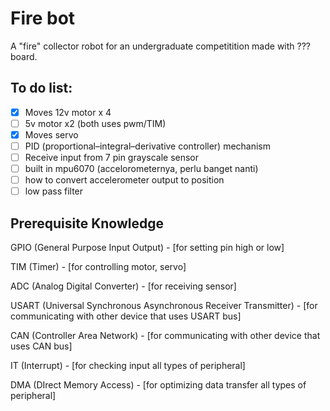 # Fire bot

A "fire" collector robot for an undergraduate competitition made with ??? board.

## To do list:
- [x] Moves 12v motor x 4
- [ ] 5v motor x2 (both uses pwm/TIM)
- [x] Moves servo
- [ ] PID (proportional–integral–derivative controller) mechanism
- [ ] Receive input from 7 pin grayscale sensor
- [ ] built in mpu6070 (accelorometernya, perlu banget nanti)
- [ ] how to convert accelerometer output to position
- [ ] low pass filter

## Prerequisite Knowledge
GPIO (General Purpose Input Output) - [for setting pin high or low]

TIM (Timer) - [for controlling motor, servo]

ADC (Analog Digital Converter) - [for receiving sensor]

USART (Universal Synchronous Asynchronous Receiver Transmitter) - [for communicating with other device that uses USART bus]

CAN (Controller Area Network) - [for communicating with other device that uses CAN bus]

IT (Interrupt) - [for checking input all types of peripheral]

DMA (DIrect Memory Access) - [for optimizing data transfer all types of peripheral]
